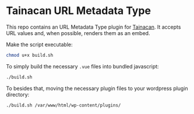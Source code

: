 # Tainacan URL Metadata Type

This repo contains an URL Metadata Type plugin for [Tainacan](https://tainacan.org). It accepts URL values and, when possible, renders them as an embed.

Make the script executable:

```sh
chmod u+x build.sh
```

To simply build the necessary `.vue` files into bundled javascript:

```sh
./build.sh
```

To besides that, moving the necessary plugin files to your wordpress plugin directory:

```sh
./build.sh /var/www/html/wp-content/plugins/
```
